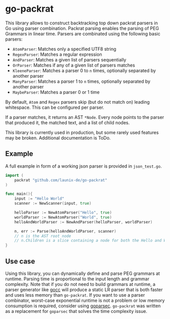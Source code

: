 go-packrat
============================

This library allows to construct backtracking top down packrat parsers in Go using parser combination. Packrat parsing enables the parsing of PEG Grammars in linear time. Parsers are combinated using the following basic parsers:

- `AtomParser`: Matches only a specified UTF8 string
- `RegexParser`: Matches a regular expression
- `AndParser`: Matches a given list of parsers sequentially
- `OrParser`: Matches if any of a given list of parsers matches
- `KleeneParser`: Matches a parser 0 to `n` times, optionally separated by another parser
- `ManyParser`: Matches a parser 1 to `n` times, optionally separated by another parser
- `MaybeParser`: Matches a parser 0 or 1 time

By default, `Atom` and `Regex` parsers skip (but do not match on) leading whitespace. This can be configured per parser.

If a parser matches, it returns an AST `*Node`. Every node points to the parser that produced it, the matched text, and a list of child nodes.

This library is currently used in production, but some rarely used features may be broken. Additional documentation is ToDo.

Example
-----------

A full example in form of a working json parser is provided in `json_test.go`.

```go
import (
    packrat "github.com/launix-de/go-packrat"
)

func main(){
    input := "Hello World"
    scanner := NewScanner(input, true)

    helloParser := NewAtomParser("Hello", true)
    worldParser := NewAtomParser("World", true)
    helloAndWorldParser := NewAndParser(helloParser, worldParser)

    n, err := Parse(helloAndWorldParser, scanner)
    // n is the AST root node
    // n.Children is a slice containing a node for both the Hello and World parser
}
```

Use case
-----------
Using this library, you can dynamically define and parse PEG grammars at runtime. Parsing time is proportional to the input length and grammar complexity. Note that if you do not need to build grammars at runtime, a parser generator like [gocc](https://github.com/goccmack/gocc) will produce a static LR parser that is both faster and uses less memory than `go-packrat`. If you want to use a parser combinator, worst-case exponential runtime is not a problem or low memory consumption is required, consider using [goparsec](https://github.com/prataprc/goparsec). `go-packrat` was written as a replacement for `goparsec` that solves the time complexity issue. 